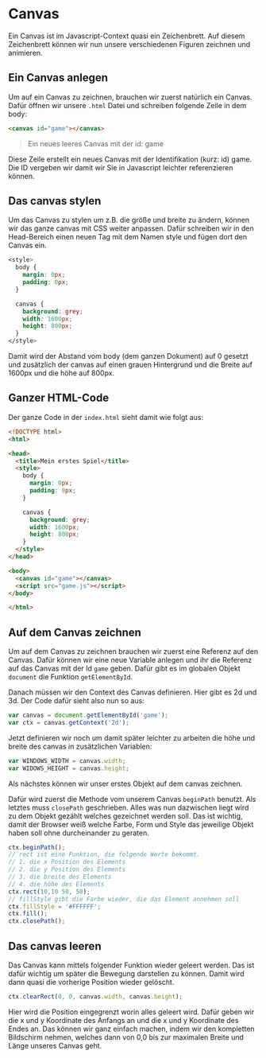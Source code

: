# Canvas 
Ein Canvas ist im Javascript-Context quasi ein Zeichenbrett. Auf diesem Zeichenbrett können wir nun unsere verschiedenen Figuren zeichnen und animieren. 

## Ein Canvas anlegen
Um auf ein Canvas zu zeichnen, brauchen wir zuerst natürlich ein Canvas. Dafür öffnen wir unsere `.html` Datei und schreiben folgende Zeile in dem body:

```html
<canvas id="game"></canvas>
```
> Ein neues leeres Canvas mit der id: game

Diese Zeile erstellt ein neues Canvas mit der Identifikation (kurz: id) game. Die ID vergeben wir damit wir Sie in Javascript leichter referenzieren können.

## Das canvas stylen
Um das Canvas zu stylen um z.B. die größe und breite zu ändern, können wir das ganze canvas mit CSS weiter anpassen.
Dafür schreiben wir in den Head-Bereich einen neuen Tag mit dem Namen style und fügen dort den Canvas ein.

```css
<style>
  body {
    margin: 0px;
    padding: 0px;
  }

  canvas {
    background: grey;
    width: 1600px;
    height: 800px;
  }
</style>
```
Damit wird der Abstand vom body (dem ganzen Dokument) auf 0 gesetzt und zusätzlich der canvas auf einen grauen Hintergrund und die Breite auf 1600px und die höhe auf 800px.

## Ganzer HTML-Code

Der ganze Code in der `index.html` sieht damit wie folgt aus:

```html
<!DOCTYPE html>
<html>

<head>
  <title>Mein erstes Spiel</title>
  <style>
    body {
      margin: 0px;
      padding: 0px;
    }

    canvas {
      background: grey;
      width: 1600px;
      height: 800px;
    }
  </style>
</head>

<body>
  <canvas id="game"></canvas>
  <script src="game.js"></script>
</body>

</html>
```

## Auf dem Canvas zeichnen
Um auf dem Canvas zu zeichnen brauchen wir zuerst eine Referenz auf den Canvas. Dafür können wir eine neue Variable anlegen und ihr die Referenz auf das Canvas mit der Id `game` geben. Dafür gibt es im globalen Objekt `document` die Funktion `getElementById`.

Danach müssen wir den Context des Canvas definieren. Hier gibt es 2d und 3d. Der Code dafür sieht also nun so aus:

```js
var canvas = document.getElementById('game');
var ctx = canvas.getContext('2d');
```

Jetzt definieren wir noch um damit später leichter zu arbeiten die höhe und breite des canvas in zusätzlichen Variablen:

```js
var WINDOWS_WIDTH = canvas.width;
var WIDOWS_HEIGHT = canvas.height;
```

Als nächstes können wir unser erstes Objekt auf dem canvas zeichnen.

Dafür wird zuerst die Methode vom unserem Canvas `beginPath` benutzt. Als letztes muss `closePath` geschrieben. Alles was nun dazwischen liegt wird zu dem Objekt gezählt welches gezeichnet werden soll. Das ist wichtig, damit der Browser weiß welche Farbe, Form und Style das jeweilige Objekt haben soll ohne durcheinander zu geraten.

```js
ctx.beginPath();
// rect ist eine Funktion, die folgende Werte bekommt.
// 1. die x Position des Elements
// 2. die y Position des Elements
// 3. die breite des Elements
// 4. die höhe des Elements
ctx.rect(10,10 50, 50);
// fillStyle gibt die Farbe wieder, die das Element annehmen soll
ctx.fillStyle = '#FFFFFF';
ctx.fill();
ctx.closePath();
```

## Das canvas leeren
Das Canvas kann mittels folgender Funktion wieder geleert werden. Das ist dafür wichtig um später die Bewegung darstellen zu können. Damit wird dann quasi die vorherige Position wieder gelöscht. 

```js
ctx.clearRect(0, 0, canvas.width, canvas.height);
```
Hier wird die Position eingegrenzt worin alles geleert wird. Dafür geben wir die x und y Koordinate des Anfangs an und die x und y Koordinate des Endes an. Das können wir ganz einfach machen, indem wir den kompletten Bildschirm nehmen, welches dann von 0,0 bis zur maximalen Breite und Länge unseres Canvas geht.

